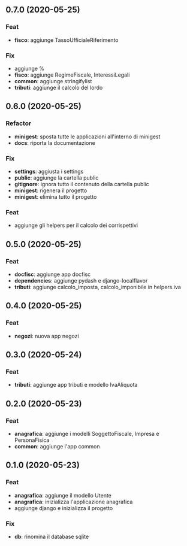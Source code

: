 







## 0.7.0 (2020-05-25)

### Feat

- **fisco**: aggiunge TassoUfficialeRiferimento

### Fix

- aggiunge %
- **fisco**: aggiunge RegimeFiscale, InteressiLegali
- **common**: aggiunge stringifylist
- **tributi**: aggiunge il calcolo del lordo

## 0.6.0 (2020-05-25)

### Refactor

- **minigest**: sposta tutte le applicazioni all'interno di minigest
- **docs**: riporta la documentazione

### Fix

- **settings**: aggiusta i settings
- **public**: aggiunge la cartella public
- **gitignore**: ignora tutto il contenuto della cartella public
- **minigest**: rigenera il progetto
- **minigest**: elimina tutto il progetto

### Feat

- aggiunge gli helpers per il calcolo dei corrispettivi

## 0.5.0 (2020-05-25)

### Feat

- **docfisc**: aggiunge app docfisc
- **dependencies**: aggiunge pydash e django-localflavor
- **tributi**: aggiunge calcolo_imposta, calcolo_imponibile in helpers.iva

## 0.4.0 (2020-05-25)

### Feat

- **negozi**: nuova app negozi

## 0.3.0 (2020-05-24)

### Feat

- **tributi**: aggiunge app tributi e modello IvaAliquota

## 0.2.0 (2020-05-23)

### Feat

- **anagrafica**: aggiunge i modelli SoggettoFiscale, Impresa e PersonaFisica
- **common**: aggiunge l'app common

## 0.1.0 (2020-05-23)

### Feat

- **anagrafica**: aggiunge il modello Utente
- **anagrafica**: inizializza l'applicazione anagrafica
- aggiunge django e inizializza il progetto

### Fix

- **db**: rinomina il database sqlite
